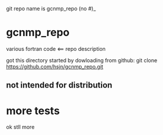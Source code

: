 
git repo name is gcnmp_repo (no #)_
# gcnmp_repo
various fortran code <== repo description

got this directory started by dowloading from github:
git clone https://github.com/hsjn/gcnmp_repo.git
## not intended for distribution
# more tests
ok stll more
